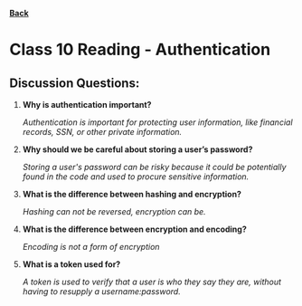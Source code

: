 **[Back](https://clayton-jones.github.io/reading-notes/)**

# Class 10 Reading - Authentication

## Discussion Questions:  
  
1. **Why is authentication important?**  

    *Authentication is important for protecting user information, like financial records, SSN, or other private information.*  

2. **Why should we be careful about storing a user’s password?**  

    *Storing a user's password can be risky because it could be potentially found in the code and used to procure sensitive information.*  

3. **What is the difference between hashing and encryption?**  

    *Hashing can not be reversed, encryption can be.* 

4. **What is the difference between encryption and encoding?**  

    *Encoding is not a form of encryption*  

5. **What is a token used for?**  

    *A token is used to verify that a user is who they say they are, without having to resupply a username:password.*  


